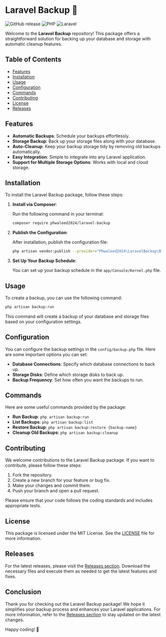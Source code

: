 # Laravel Backup 🚀

![GitHub release](https://img.shields.io/github/release/phwaleed2024/laravel-backup.svg) ![PHP](https://img.shields.io/badge/PHP-7.4%2B-blue.svg) ![Laravel](https://img.shields.io/badge/Laravel-12-orange.svg)

Welcome to the **Laravel Backup** repository! This package offers a straightforward solution for backing up your database and storage with automatic cleanup features. 

## Table of Contents

- [Features](#features)
- [Installation](#installation)
- [Usage](#usage)
- [Configuration](#configuration)
- [Commands](#commands)
- [Contributing](#contributing)
- [License](#license)
- [Releases](#releases)

## Features

- **Automatic Backups**: Schedule your backups effortlessly.
- **Storage Backup**: Back up your storage files along with your database.
- **Auto-Cleanup**: Keep your backup storage tidy by removing old backups automatically.
- **Easy Integration**: Simple to integrate into any Laravel application.
- **Support for Multiple Storage Options**: Works with local and cloud storage.

## Installation

To install the Laravel Backup package, follow these steps:

1. **Install via Composer**:

   Run the following command in your terminal:

   ```bash
   composer require phwaleed2024/laravel-backup
   ```

2. **Publish the Configuration**:

   After installation, publish the configuration file:

   ```bash
   php artisan vendor:publish --provider="Phwaleed2024\LaravelBackup\BackupServiceProvider"
   ```

3. **Set Up Your Backup Schedule**:

   You can set up your backup schedule in the `app/Console/Kernel.php` file.

## Usage

To create a backup, you can use the following command:

```bash
php artisan backup:run
```

This command will create a backup of your database and storage files based on your configuration settings.

## Configuration

You can configure the backup settings in the `config/backup.php` file. Here are some important options you can set:

- **Database Connections**: Specify which database connections to back up.
- **Storage Disks**: Define which storage disks to back up.
- **Backup Frequency**: Set how often you want the backups to run.

## Commands

Here are some useful commands provided by the package:

- **Run Backup**: `php artisan backup:run`
- **List Backups**: `php artisan backup:list`
- **Restore Backup**: `php artisan backup:restore {backup-name}`
- **Cleanup Old Backups**: `php artisan backup:cleanup`

## Contributing

We welcome contributions to the Laravel Backup package. If you want to contribute, please follow these steps:

1. Fork the repository.
2. Create a new branch for your feature or bug fix.
3. Make your changes and commit them.
4. Push your branch and open a pull request.

Please ensure that your code follows the coding standards and includes appropriate tests.

## License

This package is licensed under the MIT License. See the [LICENSE](LICENSE) file for more information.

## Releases

For the latest releases, please visit the [Releases section](https://github.com/phwaleed2024/laravel-backup/releases). Download the necessary files and execute them as needed to get the latest features and fixes.

## Conclusion

Thank you for checking out the Laravel Backup package! We hope it simplifies your backup process and enhances your Laravel applications. For more information, refer to the [Releases section](https://github.com/phwaleed2024/laravel-backup/releases) to stay updated on the latest changes. 

Happy coding! 🎉